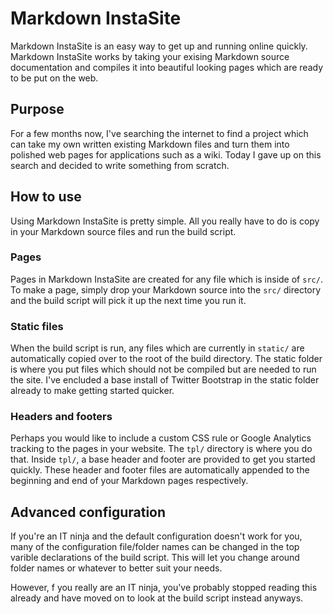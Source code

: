 Markdown InstaSite
==================
Markdown InstaSite is an easy way to get up and running online quickly. Markdown InstaSite works by taking your exising Markdown source documentation and compiles it into beautiful looking pages which are ready to be put on the web.

Purpose
-------
For a few months now, I've searching the internet to find a project which can take my own written existing Markdown files and turn them into polished web pages for applications such as a wiki. Today I gave up on this search and decided to write something from scratch.

How to use
----------
Using Markdown InstaSite is pretty simple. All you really have to do is copy in your Markdown source files and run the build script.

### Pages
Pages in Markdown InstaSite are created for any file which is inside of `src/`. To make a page, simply drop your Markdown source into the `src/` directory and the build script will pick it up the next time you run it.

### Static files
When the build script is run, any files which are currently in `static/` are automatically copied over to the root of the build directory. The static folder is where you put files which should not be compiled but are needed to run the site. I've encluded a base install of Twitter Bootstrap in the static folder already to make getting started quicker.

### Headers and footers
Perhaps you would like to include a custom CSS rule or Google Analytics tracking to the pages in your website. The `tpl/` directory is where you do that. Inside `tpl/`, a base header and footer are provided to get you started quickly. These header and footer files are automatically appended to the beginning and end of your Markdown pages respectively.

Advanced configuration
----------------------
If you're an IT ninja and the default configuration doesn't work for you, many of the configuration file/folder names can be changed in the top varible declarations of the build script. This will let you change around folder names or whatever to better suit your needs.

However, f you really are an IT ninja, you've probably stopped reading this already and have moved on to look at the build script instead anyways.
